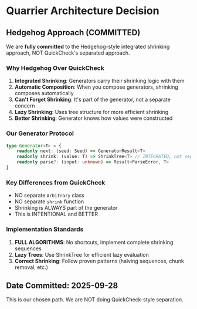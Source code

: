 # Quarrier Architecture Decision

## Hedgehog Approach (COMMITTED)

We are **fully committed** to the Hedgehog-style integrated shrinking approach, NOT QuickCheck's separated approach.

### Why Hedgehog Over QuickCheck

1. **Integrated Shrinking**: Generators carry their shrinking logic with them
2. **Automatic Composition**: When you compose generators, shrinking composes automatically
3. **Can't Forget Shrinking**: It's part of the generator, not a separate concern
4. **Lazy Shrinking**: Uses tree structure for more efficient shrinking
5. **Better Shrinking**: Generator knows how values were constructed

### Our Generator Protocol

```typescript
type Generator<T> = {
	readonly next: (seed: Seed) => GeneratorResult<T>
	readonly shrink: (value: T) => ShrinkTree<T> // INTEGRATED, not separate
	readonly parse?: (input: unknown) => Result<ParseError, T>
}
```

### Key Differences from QuickCheck

- NO separate `Arbitrary` class
- NO separate `shrink` function
- Shrinking is ALWAYS part of the generator
- This is INTENTIONAL and BETTER

### Implementation Standards

1. **FULL ALGORITHMS**: No shortcuts, implement complete shrinking sequences
2. **Lazy Trees**: Use ShrinkTree for efficient lazy evaluation
3. **Correct Shrinking**: Follow proven patterns (halving sequences, chunk removal, etc.)

## Date Committed: 2025-09-28

This is our chosen path. We are NOT doing QuickCheck-style separation.
